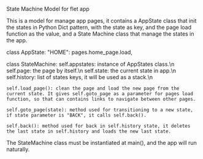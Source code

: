 State Machine Model for flet app

This is a model for manage app pages, it contains a AppState class that init the states in Python Dict pattern, with the state as key, and the page load function as the value, and a State Machine class that manage the states in the app.


class AppState:
    "HOME": pages.home_page.load,


class StateMachine:
    self.appstates: instance of AppStates class.\n
    self.page: the page by itself.\n
    self.state: the current state in app.\n
    self.history: list of states keys, it will be used as a stack.\n

    self.load_page(): clean the page and load the new page from the current state. It gives self.goto_page as a parameter for pages load function, so that can contains links to navigate between other pages.

    self.goto_page(state): method used for transitioning to a new state, if state parameter is "BACK", it calls self.back().

    self.back(): method used for back in self.history state, it deletes the last state in self.history and loads the new last state.

The StateMachine class must be instantiated at main(), and the app will run naturally.
